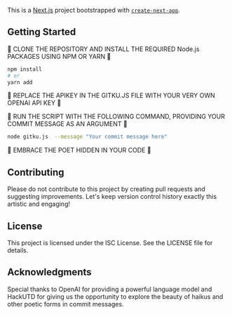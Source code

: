 This is a [Next.js](https://nextjs.org/) project bootstrapped with [`create-next-app`](https://github.com/vercel/next.js/tree/canary/packages/create-next-app).

## Getting Started

💌 CLONE THE REPOSITORY AND INSTALL THE REQUIRED Node.js PACKAGES USING NPM OR YARN 💌
```bash
npm install
# or
yarn add
```
💌 REPLACE THE APIKEY IN THE GITKU.JS FILE WITH YOUR VERY OWN OPENAI API KEY 💌

💌 RUN THE SCRIPT WITH THE FOLLOWING COMMAND, PROVIDING YOUR COMMIT MESSAGE AS AN ARGUMENT 💌
```bash
node gitku.js  --message "Your commit message here"
```

💌 EMBRACE THE POET HIDDEN IN YOUR CODE 💌

## Contributing
Please do not contribute to this project by creating pull requests and suggesting improvements. Let's keep version control history exactly this artistic and engaging!

## License
This project is licensed under the ISC License. See the LICENSE file for details.

## Acknowledgments
Special thanks to OpenAI for providing a powerful language model and HackUTD for giving us the opportunity to explore the beauty of haikus and other poetic forms in commit messages.